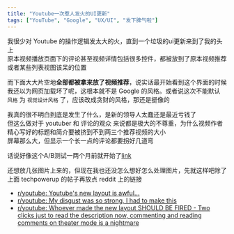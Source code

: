 ```yaml
---
title: "Youtube一次惹人发火的UI更新"
tags: ["YouTube", "Google", "UX/UI", "发下脾气啦"]
---
```


我很少对 Youtube 的操作逻辑发太大的火，直到一个垃圾的ui更新来到了我的头上\
原本视频播放页面下的评论甚至视频详情包括很多控件，都被放到了原本视频推荐或者某些列表视图该呆的位置

而下面大大片空地**全部都被拿来放了视频推荐**，说实话最开始看到这个界面的时候我还以为网页加载坏了呢，这根本就不是 Google 的风格。或者说这次不能默认 `风格` 为 `视觉设计风格` 了，应该改成贪财的风格，那还是挺像的

我真的很不明白到底是发生了什么，是新的领导人太蠢还是最近亏钱了\
但这么做对于 youtuber 和 评论的观众 来说都是极大的不尊重，为什么视频作者精心写好的标题和简介要被挤到不到两三个推荐视频的大小\
屏幕那么大，但显示一个长一点的评论都要拐好几道弯

话说好像这个A/B测试一两个月前就开始了[link](https://www.techpowerup.com/forums/threads/youtube-layout-has-changed-how-to-go-back.319472/)

还想放几张图片上来的，但现在我也还没怎么想好怎么处理图片，先就这样吧除了上面 techpowerup 的帖子再放点 reddit 上的链接

- [r/youtube: Youtube's new layout is awful...](https://www.reddit.com/r/youtube/comments/1axwrsf/youtubes_new_layout_is_awful/)
- [r/youtube: My disgust was so strong, I had to make this](https://www.reddit.com/r/youtube/comments/1c0iuhf/my_disgust_was_so_strong_i_had_to_make_this/)
- [r/youtube: Whoever made the new layout SHOULD BE FIRED - Two clicks just to read the description now, commenting and reading comments on theater mode is a nightmare](https://www.reddit.com/r/youtube/comments/1c0golr/whoever_made_the_new_layout_should_be_fired_two/)
